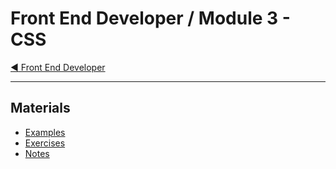 # Front End Developer / Module 3 - CSS

[:arrow_backward: Front End Developer](/)

---

## Materials

* [Examples](examples/)
* [Exercises](exercises/)
* [Notes](notes.md)
